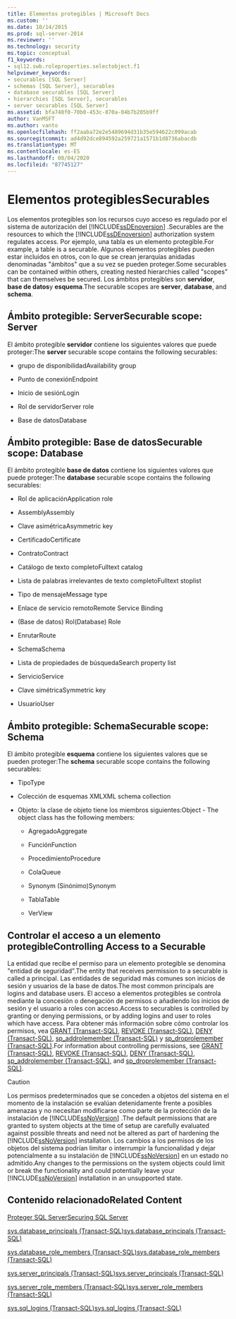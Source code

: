 ```yaml
---
title: Elementos protegibles | Microsoft Docs
ms.custom: ''
ms.date: 10/14/2015
ms.prod: sql-server-2014
ms.reviewer: ''
ms.technology: security
ms.topic: conceptual
f1_keywords:
- sql12.swb.roleproperties.selectobject.f1
helpviewer_keywords:
- securables [SQL Server]
- schemas [SQL Server], securables
- database securables [SQL Server]
- hierarchies [SQL Server], securables
- server securables [SQL Server]
ms.assetid: bfa748f0-70b0-453c-870a-04b7b205b9ff
author: VanMSFT
ms.author: vanto
ms.openlocfilehash: ff2aaba72e2e5489694d31b35e594622c099acab
ms.sourcegitcommit: ad4d92dce894592a259721a1571b1d8736abacdb
ms.translationtype: MT
ms.contentlocale: es-ES
ms.lasthandoff: 08/04/2020
ms.locfileid: "87745127"
---
```

# <a name="securables"></a><span data-ttu-id="4b78c-102">Elementos protegibles</span><span class="sxs-lookup"><span data-stu-id="4b78c-102">Securables</span></span>
  <span data-ttu-id="4b78c-103">Los elementos protegibles son los recursos cuyo acceso es regulado por el sistema de autorización del [!INCLUDE[ssDEnoversion](../../includes/ssdenoversion-md.md)] .</span><span class="sxs-lookup"><span data-stu-id="4b78c-103">Securables are the resources to which the [!INCLUDE[ssDEnoversion](../../includes/ssdenoversion-md.md)] authorization system regulates access.</span></span> <span data-ttu-id="4b78c-104">Por ejemplo, una tabla es un elemento protegible.</span><span class="sxs-lookup"><span data-stu-id="4b78c-104">For example, a table is a securable.</span></span> <span data-ttu-id="4b78c-105">Algunos elementos protegibles pueden estar incluidos en otros, con lo que se crean jerarquías anidadas denominadas "ámbitos" que a su vez se pueden proteger.</span><span class="sxs-lookup"><span data-stu-id="4b78c-105">Some securables can be contained within others, creating nested hierarchies called "scopes" that can themselves be secured.</span></span> <span data-ttu-id="4b78c-106">Los ámbitos protegibles son **servidor**, **base de datos**y **esquema**.</span><span class="sxs-lookup"><span data-stu-id="4b78c-106">The securable scopes are **server**, **database**, and **schema**.</span></span>  
  
## <a name="securable-scope-server"></a><span data-ttu-id="4b78c-107">Ámbito protegible: Server</span><span class="sxs-lookup"><span data-stu-id="4b78c-107">Securable scope: Server</span></span>  
 <span data-ttu-id="4b78c-108">El ámbito protegible **servidor** contiene los siguientes valores que puede proteger:</span><span class="sxs-lookup"><span data-stu-id="4b78c-108">The **server** securable scope contains the following securables:</span></span>  
  
-   <span data-ttu-id="4b78c-109">grupo de disponibilidad</span><span class="sxs-lookup"><span data-stu-id="4b78c-109">Availability group</span></span>  
  
-   <span data-ttu-id="4b78c-110">Punto de conexión</span><span class="sxs-lookup"><span data-stu-id="4b78c-110">Endpoint</span></span>  
  
-   <span data-ttu-id="4b78c-111">Inicio de sesión</span><span class="sxs-lookup"><span data-stu-id="4b78c-111">Login</span></span>  
  
-   <span data-ttu-id="4b78c-112">Rol de servidor</span><span class="sxs-lookup"><span data-stu-id="4b78c-112">Server role</span></span>  
  
-   <span data-ttu-id="4b78c-113">Base de datos</span><span class="sxs-lookup"><span data-stu-id="4b78c-113">Database</span></span>  
  
## <a name="securable-scope-database"></a><span data-ttu-id="4b78c-114">Ámbito protegible: Base de datos</span><span class="sxs-lookup"><span data-stu-id="4b78c-114">Securable scope: Database</span></span>  
 <span data-ttu-id="4b78c-115">El ámbito protegible **base de datos** contiene los siguientes valores que puede proteger:</span><span class="sxs-lookup"><span data-stu-id="4b78c-115">The **database** securable scope contains the following securables:</span></span>  
  
-   <span data-ttu-id="4b78c-116">Rol de aplicación</span><span class="sxs-lookup"><span data-stu-id="4b78c-116">Application role</span></span>  
  
-   <span data-ttu-id="4b78c-117">Assembly</span><span class="sxs-lookup"><span data-stu-id="4b78c-117">Assembly</span></span>  
  
-   <span data-ttu-id="4b78c-118">Clave asimétrica</span><span class="sxs-lookup"><span data-stu-id="4b78c-118">Asymmetric key</span></span>  
  
-   <span data-ttu-id="4b78c-119">Certificado</span><span class="sxs-lookup"><span data-stu-id="4b78c-119">Certificate</span></span>  
  
-   <span data-ttu-id="4b78c-120">Contrato</span><span class="sxs-lookup"><span data-stu-id="4b78c-120">Contract</span></span>  
  
-   <span data-ttu-id="4b78c-121">Catálogo de texto completo</span><span class="sxs-lookup"><span data-stu-id="4b78c-121">Fulltext catalog</span></span>  
  
-   <span data-ttu-id="4b78c-122">Lista de palabras irrelevantes de texto completo</span><span class="sxs-lookup"><span data-stu-id="4b78c-122">Fulltext stoplist</span></span>  
  
-   <span data-ttu-id="4b78c-123">Tipo de mensaje</span><span class="sxs-lookup"><span data-stu-id="4b78c-123">Message type</span></span>  
  
-   <span data-ttu-id="4b78c-124">Enlace de servicio remoto</span><span class="sxs-lookup"><span data-stu-id="4b78c-124">Remote Service Binding</span></span>  
  
-   <span data-ttu-id="4b78c-125">(Base de datos) Rol</span><span class="sxs-lookup"><span data-stu-id="4b78c-125">(Database) Role</span></span>  
  
-   <span data-ttu-id="4b78c-126">Enrutar</span><span class="sxs-lookup"><span data-stu-id="4b78c-126">Route</span></span>  
  
-   <span data-ttu-id="4b78c-127">Schema</span><span class="sxs-lookup"><span data-stu-id="4b78c-127">Schema</span></span>  
  
-   <span data-ttu-id="4b78c-128">Lista de propiedades de búsqueda</span><span class="sxs-lookup"><span data-stu-id="4b78c-128">Search property list</span></span>  
  
-   <span data-ttu-id="4b78c-129">Servicio</span><span class="sxs-lookup"><span data-stu-id="4b78c-129">Service</span></span>  
  
-   <span data-ttu-id="4b78c-130">Clave simétrica</span><span class="sxs-lookup"><span data-stu-id="4b78c-130">Symmetric key</span></span>  
  
-   <span data-ttu-id="4b78c-131">Usuario</span><span class="sxs-lookup"><span data-stu-id="4b78c-131">User</span></span>  
  
## <a name="securable-scope-schema"></a><span data-ttu-id="4b78c-132">Ámbito protegible: Schema</span><span class="sxs-lookup"><span data-stu-id="4b78c-132">Securable scope: Schema</span></span>  
 <span data-ttu-id="4b78c-133">El ámbito protegible **esquema** contiene los siguientes valores que se pueden proteger:</span><span class="sxs-lookup"><span data-stu-id="4b78c-133">The **schema** securable scope contains the following securables:</span></span>  
  
-   <span data-ttu-id="4b78c-134">Tipo</span><span class="sxs-lookup"><span data-stu-id="4b78c-134">Type</span></span>  
  
-   <span data-ttu-id="4b78c-135">Colección de esquemas XML</span><span class="sxs-lookup"><span data-stu-id="4b78c-135">XML schema collection</span></span>  
  
-   <span data-ttu-id="4b78c-136">Objeto: la clase de objeto tiene los miembros siguientes:</span><span class="sxs-lookup"><span data-stu-id="4b78c-136">Object - The object class has the following members:</span></span>  
  
    -   <span data-ttu-id="4b78c-137">Agregado</span><span class="sxs-lookup"><span data-stu-id="4b78c-137">Aggregate</span></span>  
  
    -   <span data-ttu-id="4b78c-138">Función</span><span class="sxs-lookup"><span data-stu-id="4b78c-138">Function</span></span>  
  
    -   <span data-ttu-id="4b78c-139">Procedimiento</span><span class="sxs-lookup"><span data-stu-id="4b78c-139">Procedure</span></span>  
  
    -   <span data-ttu-id="4b78c-140">Cola</span><span class="sxs-lookup"><span data-stu-id="4b78c-140">Queue</span></span>  
  
    -   <span data-ttu-id="4b78c-141">Synonym (Sinónimo)</span><span class="sxs-lookup"><span data-stu-id="4b78c-141">Synonym</span></span>  
  
    -   <span data-ttu-id="4b78c-142">Tabla</span><span class="sxs-lookup"><span data-stu-id="4b78c-142">Table</span></span>  
  
    -   <span data-ttu-id="4b78c-143">Ver</span><span class="sxs-lookup"><span data-stu-id="4b78c-143">View</span></span>  
  
## <a name="controlling-access-to-a-securable"></a><span data-ttu-id="4b78c-144">Controlar el acceso a un elemento protegible</span><span class="sxs-lookup"><span data-stu-id="4b78c-144">Controlling Access to a Securable</span></span>  
 <span data-ttu-id="4b78c-145">La entidad que recibe el permiso para un elemento protegible se denomina "entidad de seguridad".</span><span class="sxs-lookup"><span data-stu-id="4b78c-145">The entity that receives permission to a securable is called a principal.</span></span> <span data-ttu-id="4b78c-146">Las entidades de seguridad más comunes son inicios de sesión y usuarios de la base de datos.</span><span class="sxs-lookup"><span data-stu-id="4b78c-146">The most common principals are logins and database users.</span></span> <span data-ttu-id="4b78c-147">El acceso a elementos protegibles se controla mediante la concesión o denegación de permisos o añadiendo los inicios de sesión y el usuario a roles con acceso.</span><span class="sxs-lookup"><span data-stu-id="4b78c-147">Access to securables is controlled by granting or denying permissions, or by adding logins and user to roles which have access.</span></span> <span data-ttu-id="4b78c-148">Para obtener más información sobre cómo controlar los permisos, vea [GRANT &#40;Transact-SQL&#41;](/sql/t-sql/statements/grant-transact-sql), [REVOKE &#40;Transact-SQL&#41;](/sql/t-sql/statements/revoke-transact-sql), [DENY &#40;Transact-SQL&#41;](/sql/t-sql/statements/deny-transact-sql), [sp_addrolemember &#40;Transact-SQL&#41;](/sql/relational-databases/system-stored-procedures/sp-addrolemember-transact-sql) y [sp_droprolemember &#40;Transact-SQL&#41;](/sql/relational-databases/system-stored-procedures/sp-droprolemember-transact-sql).</span><span class="sxs-lookup"><span data-stu-id="4b78c-148">For information about controlling permissions, see [GRANT &#40;Transact-SQL&#41;](/sql/t-sql/statements/grant-transact-sql), [REVOKE &#40;Transact-SQL&#41;](/sql/t-sql/statements/revoke-transact-sql), [DENY &#40;Transact-SQL&#41;](/sql/t-sql/statements/deny-transact-sql), [sp_addrolemember &#40;Transact-SQL&#41;](/sql/relational-databases/system-stored-procedures/sp-addrolemember-transact-sql), and [sp_droprolemember &#40;Transact-SQL&#41;](/sql/relational-databases/system-stored-procedures/sp-droprolemember-transact-sql).</span></span>  
  
> [!CAUTION]  
>  <span data-ttu-id="4b78c-149">Los permisos predeterminados que se conceden a objetos del sistema en el momento de la instalación se evalúan detenidamente frente a posibles amenazas y no necesitan modificarse como parte de la protección de la instalación de [!INCLUDE[ssNoVersion](../../../includes/ssnoversion-md.md)] .</span><span class="sxs-lookup"><span data-stu-id="4b78c-149">The default permissions that are granted to system objects at the time of setup are carefully evaluated against possible threats and need not be altered as part of hardening the [!INCLUDE[ssNoVersion](../../../includes/ssnoversion-md.md)] installation.</span></span> <span data-ttu-id="4b78c-150">Los cambios a los permisos de los objetos del sistema podrían limitar o interrumpir la funcionalidad y dejar potencialmente a su instalación de [!INCLUDE[ssNoVersion](../../../includes/ssnoversion-md.md)] en un estado no admitido.</span><span class="sxs-lookup"><span data-stu-id="4b78c-150">Any changes to the permissions on the system objects could limit or break the functionality and could potentially leave your [!INCLUDE[ssNoVersion](../../../includes/ssnoversion-md.md)] installation in an unsupported state.</span></span>  
  
## <a name="related-content"></a><span data-ttu-id="4b78c-151">Contenido relacionado</span><span class="sxs-lookup"><span data-stu-id="4b78c-151">Related Content</span></span>  
 [<span data-ttu-id="4b78c-152">Proteger SQL Server</span><span class="sxs-lookup"><span data-stu-id="4b78c-152">Securing SQL Server</span></span>](securing-sql-server.md)  
  
 [<span data-ttu-id="4b78c-153">sys.database_principals &#40;Transact-SQL&#41;</span><span class="sxs-lookup"><span data-stu-id="4b78c-153">sys.database_principals &#40;Transact-SQL&#41;</span></span>](/sql/relational-databases/system-catalog-views/sys-database-principals-transact-sql)  
  
 [<span data-ttu-id="4b78c-154">sys.database_role_members &#40;Transact-SQL&#41;</span><span class="sxs-lookup"><span data-stu-id="4b78c-154">sys.database_role_members &#40;Transact-SQL&#41;</span></span>](/sql/relational-databases/system-catalog-views/sys-database-role-members-transact-sql)  
  
 [<span data-ttu-id="4b78c-155">sys.server_principals &#40;Transact-SQL&#41;</span><span class="sxs-lookup"><span data-stu-id="4b78c-155">sys.server_principals &#40;Transact-SQL&#41;</span></span>](/sql/relational-databases/system-catalog-views/sys-server-principals-transact-sql)  
  
 [<span data-ttu-id="4b78c-156">sys.server_role_members &#40;Transact-SQL&#41;</span><span class="sxs-lookup"><span data-stu-id="4b78c-156">sys.server_role_members &#40;Transact-SQL&#41;</span></span>](/sql/relational-databases/system-catalog-views/sys-server-role-members-transact-sql)  
  
 [<span data-ttu-id="4b78c-157">sys.sql_logins &#40;Transact-SQL&#41;</span><span class="sxs-lookup"><span data-stu-id="4b78c-157">sys.sql_logins &#40;Transact-SQL&#41;</span></span>](/sql/relational-databases/system-catalog-views/sys-sql-logins-transact-sql)  
  
  
